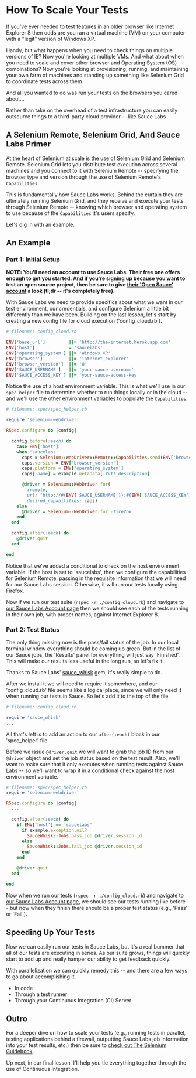 # How To Scale Your Tests

If you've ever needed to test features in an older browser like Internet Explorer 8 then odds are you ran a virtual machine (VM) on your computer with a "legit" version of Windows XP.

Handy, but what happens when you need to check things on multiple versions of IE? Now you're looking at multiple VMs. And what about when you need to scale and cover other browser and Operating System (OS) combinations? Now you're looking at provisioning, running, and maintaining your own farm of machines and standing up something like Selenium Grid to coordinate tests across them.

And all you wanted to do was run your tests on the browsers you cared about...

Rather than take on the overhead of a test infrastructure you can easily outsource things to a third-party cloud provider -- like Sauce Labs

## A Selenium Remote, Selenium Grid, And Sauce Labs Primer

At the heart of Selenium at scale is the use of Selenium Grid and Selenium Remote. Selenium Grid lets you distribute test execution across several machines and you connect to it with Selenium Remote -- specifying the browser type and version through the use of Selenium Remote's `Capabilities`.

This is fundamentally how Sauce Labs works. Behind the curtain they are ultimately running Selenium Grid, and they receive and execute your tests through Selenium Remote -- knowing which browser and operating system to use because of the `Capabilities` it's users specify.

Let's dig in with an example.

## An Example

### Part 1: Initial Setup

__NOTE: You'll need an account to use Sauce Labs. Their free one offers enough to get you started. And if you're signing up because you want to test an open source project, then be sure to give [their 'Open Sauce' account](https://saucelabs.com/opensauce) a look (tl;dr -- it's completely free).__

With Sauce Labs we need to provide specifics about what we want in our test environment, our credentials, and configure Selenium a little bit differently than we have been. Building on the last lesson, let's start by creating a new config file for cloud execution ('config_cloud.rb').

```ruby
# filename: config_cloud.rb

ENV['base_url']         ||= 'http://the-internet.herokuapp.com'
ENV['host']             = 'saucelabs'
ENV['operating_system'] ||= 'Windows XP'
ENV['browser']          ||= 'internet_explorer'
ENV['browser_version']  ||= '8'
ENV['SAUCE_USERNAME']   ||= 'your-sauce-username'
ENV['SAUCE_ACCESS_KEY'] ||= 'your-sauce-access-key'
```

Notice the use of a host environment variable. This is what we'll use in our `spec_helper` file to determine whether to run things locally or in the cloud -- and we'll use the other environment variables to populate the `Capabilities`.

```ruby
# filename: spec/spec_helper.rb

require 'selenium-webdriver'

RSpec.configure do |config|

  config.before(:each) do
    case ENV['host']
    when 'saucelabs'
      caps = Selenium::WebDriver::Remote::Capabilities.send(ENV['browser'])
      caps.version = ENV['browser_version']
      caps.platform = ENV['operating_system']
      caps[:name] = example.metadata[:full_description]

      @driver = Selenium::WebDriver.for(
        :remote,
        url: "http://#{ENV['SAUCE_USERNAME']}:#{ENV['SAUCE_ACCESS_KEY']}@ondemand.saucelabs.com:80/wd/hub",
        desired_capabilities: caps)
    else
      @driver = Selenium::WebDriver.for :firefox
    end
  end

  config.after(:each) do
    @driver.quit
  end

end
```

Notice that we've added a conditional to check on the host environment variable. If the host is set to 'saucelabs', then we configure the capabilities for Selenium Remote, passing in the requisite information that we will need for our Sauce Labs session. Otherwise, it will run our tests locally using Firefox.

Now if we run our test suite (`rspec -r ./config_cloud.rb`) and navigate to [our Sauce Labs Account page](https://saucelabs.com/account) then we should see each of the tests running in their own job, with proper names, against Internet Explorer 8.

### Part 2: Test Status

The only thing missing now is the pass/fail status of the job. In our local terminal window everything should be coming up green. But in the list of our Sauce jobs, the 'Results' panel for everything will just say 'Finished'. This will make our results less useful in the long run, so let's fix it.

Thanks to Sauce Labs' [sauce_whisk](https://github.com/saucelabs/sauce_whisk) gem, it's really simple to do.

After we install it we will need to require it somewhere, and our 'config_cloud.rb' file seems like a logical place, since we will only need it when running our tests in Sauce. So let's add it to the top of the file.

```ruby
# filename: config_cloud.rb

require 'sauce_whisk'
...
```

All that's left is to add an action to our `after(:each)` block in our 'spec_helper' file.

Before we issue `@driver.quit` we will want to grab the job ID from our `@driver` object and set the job status based on the test result. Also, we'll want to make sure that it only executes when running tests against Sauce Labs -- so we'll want to wrap it in a conditional check against the host environment variable.

```ruby
# filename: spec/spec_helper.rb
require 'selenium-webdriver'

RSpec.configure do |config|
  ...

  config.after(:each) do
    if ENV['host'] == 'saucelabs'
      if example.exception.nil?
        SauceWhisk::Jobs.pass_job @driver.session_id
      else
        SauceWhisk::Jobs.fail_job @driver.session_id
      end
    end

    @driver.quit
  end

end
```

Now when we run our tests (`rspec -r ./config_cloud.rb`) and navigate to [our Sauce Labs Account page](https://saucelabs.com/account), we should see our tests running like before -- but now when they finish there should be a proper test status (e.g., 'Pass' or 'Fail').

## Speeding Up Your Tests

Now we can easily run our tests in Sauce Labs, but it's a real bummer that all of our tests are executing in series. As our suite grows, things will quickly start to add up and really hamper our ability to get feedback quickly.

With parallelization we can quickly remedy this -- and there are a few ways to go about accomplishing it.

+ In code
+ Through a test runner
+ Through your Continuous Integration (CI) Server

## Outro

For a deeper dive on how to scale your tests (e.g., running tests in parallel, testing applications behind a firewall, outputting Sauce Labs job information into your test results, etc.) then be sure to [check out The Selenium Guidebook](http://davehaeffner.com/selenium-guidebook).

Up next, in our final lesson, I'll help you tie everything together through the use of Continuous Integration.
